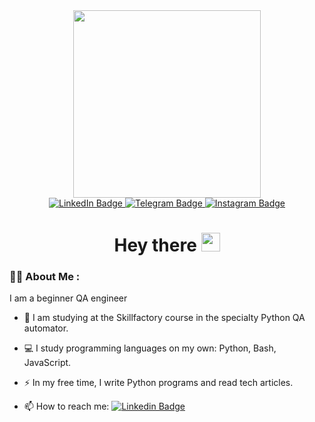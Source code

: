 <div id="header" align="center">
  <img src="https://media.giphy.com/media/13HgwGsXF0aiGY/giphy.gif" width="300"/>
</div>

<!--
Соц. сети
-->
<div id="badges" align='center'>
  <a href="https://www.linkedin.com/in/dmitry-kharin-27052a261/">
    <img src="https://img.shields.io/badge/LinkedIn-blue?style=for-the-badge&logo=linkedin&logoColor=white" alt="LinkedIn Badge"/>
  </a>
  <a href="https://t.me/tryzediv">
    <img src="https://img.shields.io/badge/Telegram-blue?style=for-the-badge&logo=Telegram&logoColor=white" alt="Telegram Badge"/>
  </a>
  <a href="https://www.instagram.com/liemecarefully/">
    <img src="https://img.shields.io/badge/Instagram-blue?style=for-the-badge&logo=instagram&logoColor=white" alt="Instagram Badge"/>
  </a>
  <br>
  <img src="https://komarev.com/ghpvc/?username=tryzediv&style=flat-square&color=blue" alt=""/>
</div>

<h1 align="center">
  Hey there
  <img src="https://media.giphy.com/media/hvRJCLFzcasrR4ia7z/giphy.gif" width="30px"/>
</h1>

<!--
Обо мне
-->
### :man_technologist: About Me :
I am a beginner QA engineer
- :open_book: I am studying at the Skillfactory course in the specialty Python QA automator.

- :computer: I study programming languages on my own: Python, Bash, JavaScript.

- :zap: In my free time, I write Python programs and read tech articles.

- :mailbox: How to reach me: [![Linkedin Badge](https://img.shields.io/badge/Linkedin-blue?style=flat&logo=Linkedin&logoColor=white)](https://www.linkedin.com/in/dmitry-kharin-27052a261/)


